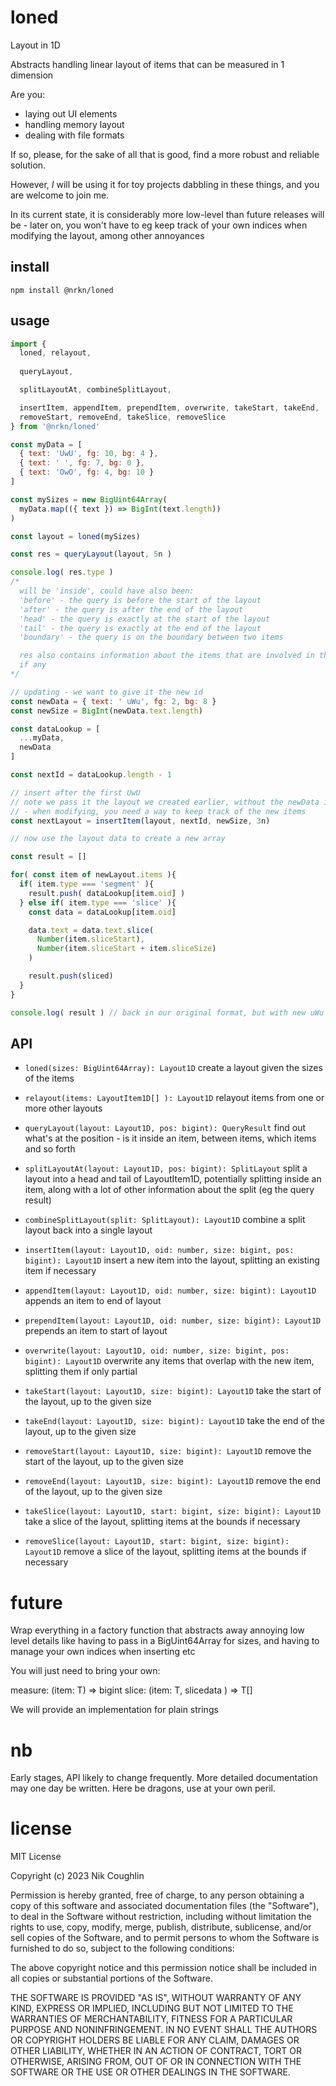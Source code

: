 # loned

Layout in 1D

Abstracts handling linear layout of items that can be measured in 1 dimension

Are you:

- laying out UI elements
- handling memory layout
- dealing with file formats

If so, please, for the sake of all that is good, find a more robust and reliable 
solution. 

However, *I* will be using it for toy projects dabbling in these things, and you 
are welcome to join me.

In its current state, it is considerably more low-level than future releases
will be - later on, you won't have to eg keep track of your own indices when 
modifying the layout, among other annoyances

## install

`npm install @nrkn/loned`

## usage

```js
import { 
  loned, relayout, 
  
  queryLayout, 

  splitLayoutAt, combineSplitLayout,

  insertItem, appendItem, prependItem, overwrite, takeStart, takeEnd, 
  removeStart, removeEnd, takeSlice, removeSlice
} from '@nrkn/loned'

const myData = [
  { text: 'UwU', fg: 10, bg: 4 },
  { text: ' ', fg: 7, bg: 0 },
  { text: 'OwO', fg: 4, bg: 10 }
]

const mySizes = new BigUint64Array(
  myData.map(({ text }) => BigInt(text.length))
)

const layout = loned(mySizes)

const res = queryLayout(layout, 5n )

console.log( res.type ) 
/*  
  will be 'inside', could have also been: 
  'before' - the query is before the start of the layout
  'after' - the query is after the end of the layout
  'head' - the query is exactly at the start of the layout
  'tail' - the query is exactly at the end of the layout
  'boundary' - the query is on the boundary between two items

  res also contains information about the items that are involved in the query,
  if any
*/

// updating - we want to give it the new id
const newData = { text: ' uWu', fg: 2, bg: 8 }
const newSize = BigInt(newData.text.length)

const dataLookup = [
  ...myData,
  newData
]

const nextId = dataLookup.length - 1

// insert after the first UwU
// note we pass it the layout we created earlier, without the newData in it
// - when modifying, you need a way to keep track of the new items
const nextLayout = insertItem(layout, nextId, newSize, 3n)

// now use the layout data to create a new array 

const result = []

for( const item of newLayout.items ){
  if( item.type === 'segment' ){
    result.push( dataLookup[item.oid] )
  } else if( item.type === 'slice' ){
    const data = dataLookup[item.oid]

    data.text = data.text.slice(
      Number(item.sliceStart), 
      Number(item.sliceStart + item.sliceSize)
    )

    result.push(sliced)
  }
}

console.log( result ) // back in our original format, but with new uWu
```

## API

- `loned(sizes: BigUint64Array): Layout1D`
  create a layout given the sizes of the items
- `relayout(items: LayoutItem1D[] ): Layout1D`
  relayout items from one or more other layouts

- `queryLayout(layout: Layout1D, pos: bigint): QueryResult`
  find out what's at the position - is it inside an item, between items, which
  items and so forth

- `splitLayoutAt(layout: Layout1D, pos: bigint): SplitLayout`
  split a layout into a head and tail of LayoutItem1D, potentially splitting 
  inside an item, along with a lot of other information about the split (eg the 
  query result)
- `combineSplitLayout(split: SplitLayout): Layout1D`
  combine a split layout back into a single layout
   
- `insertItem(layout: Layout1D, oid: number, size: bigint, pos: bigint): Layout1D`
  insert a new item into the layout, splitting an existing item if necessary 
- `appendItem(layout: Layout1D, oid: number, size: bigint): Layout1D`
  appends an item to end of layout
- `prependItem(layout: Layout1D, oid: number, size: bigint): Layout1D`
  prepends an item to start of layout
- `overwrite(layout: Layout1D, oid: number, size: bigint, pos: bigint): Layout1D`
  overwrite any items that overlap with the new item, splitting them if only
  partial
- `takeStart(layout: Layout1D, size: bigint): Layout1D`
  take the start of the layout, up to the given size
- `takeEnd(layout: Layout1D, size: bigint): Layout1D`
  take the end of the layout, up to the given size
- `removeStart(layout: Layout1D, size: bigint): Layout1D`
  remove the start of the layout, up to the given size
- `removeEnd(layout: Layout1D, size: bigint): Layout1D`
  remove the end of the layout, up to the given size
- `takeSlice(layout: Layout1D, start: bigint, size: bigint): Layout1D`
  take a slice of the layout, splitting items at the bounds if necessary
- `removeSlice(layout: Layout1D, start: bigint, size: bigint): Layout1D`
  remove a slice of the layout, splitting items at the bounds if necessary

# future

Wrap everything in a factory function that abstracts away annoying low level
details like having to pass in a BigUint64Array for sizes, and having to manage
your own indices when inserting etc

You will just need to bring your own:

measure: (item: T) => bigint
slice: (item: T, slicedata ) => T[] 

We will provide an implementation for plain strings

# nb

Early stages, API likely to change frequently. More detailed documentation may
one day be written. Here be dragons, use at your own peril.

# license

MIT License

Copyright (c) 2023 Nik Coughlin

Permission is hereby granted, free of charge, to any person obtaining a copy
of this software and associated documentation files (the "Software"), to deal
in the Software without restriction, including without limitation the rights
to use, copy, modify, merge, publish, distribute, sublicense, and/or sell
copies of the Software, and to permit persons to whom the Software is
furnished to do so, subject to the following conditions:

The above copyright notice and this permission notice shall be included in all
copies or substantial portions of the Software.

THE SOFTWARE IS PROVIDED "AS IS", WITHOUT WARRANTY OF ANY KIND, EXPRESS OR
IMPLIED, INCLUDING BUT NOT LIMITED TO THE WARRANTIES OF MERCHANTABILITY,
FITNESS FOR A PARTICULAR PURPOSE AND NONINFRINGEMENT. IN NO EVENT SHALL THE
AUTHORS OR COPYRIGHT HOLDERS BE LIABLE FOR ANY CLAIM, DAMAGES OR OTHER
LIABILITY, WHETHER IN AN ACTION OF CONTRACT, TORT OR OTHERWISE, ARISING FROM,
OUT OF OR IN CONNECTION WITH THE SOFTWARE OR THE USE OR OTHER DEALINGS IN THE
SOFTWARE.
